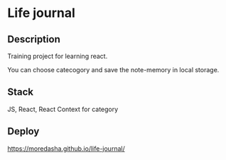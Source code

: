# Life journal

## Description

Training project for learning react.

You can choose catecogory and save the note-memory in local storage.

## Stack

JS, React, React Context for category

## Deploy
https://moredasha.github.io/life-journal/